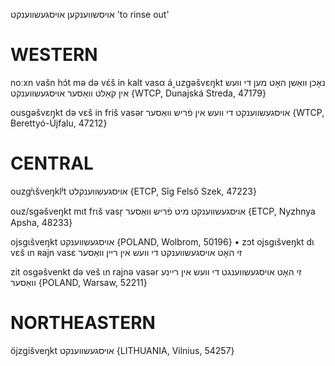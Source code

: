 אויסשווענקען
אויסגעשווענקט
'to rinse out'

WESTERN
========

noːxn vašn hɔ́t mə də vɛ́š in kalt vasα á˰uzgəšvɛŋkt  נאָכן וואַשן האָט מען די וועש אין קאַלט וואַסער אויסגעשווענקט {WTCP, Dunajská Streda, 47179}

ousgəšvɛŋkt də vɛš in friš vasər אויסגעשווענקט די וועש אין פֿריש וואַסער {WTCP, Berettyó-Újfalu, 47212}

CENTRAL
========

ouzgʲɩšveŋklʲt אויסגעשווענקלט {ETCP, Sîg Felső Szek, 47223}

ouz/sgəšveŋkt mɩt frɩš vasr̩ אויסגעשווענקט מיט פֿריש וואַסער {ETCP, Nyzhnya Apsha, 48233}

ojsgɩšveŋkt אויסגעשווענקט {POLAND, Wolbrom, 50196}
	•	zɔt ojsgɩšveŋkt dɩ vɛš ɩn ʀajn vasɛ זי האָט אויסגעשווענקט די וועש אין ריין וואַסער

zit osgəšvenkt də veš ɩn rajnə vasər זי האָט אויסגעשווענגט די וועש אין ריינע וואַסער {POLAND, Warsaw, 52211}

NORTHEASTERN
==============

öjzgišveŋkt אויסגעשווענקט {LITHUANIA, Vilnius, 54257}